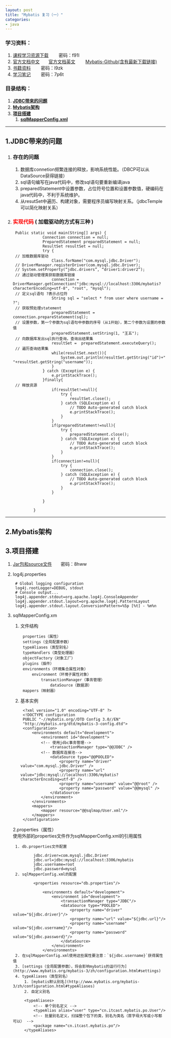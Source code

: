 ```yaml
---
layout: post
title: "Mybatis 复习（一）"
categories:
- java
---
```


### 学习资料： ###

1. [课程学习资源下载](http://pan.baidu.com/s/1o7BoTOu) &emsp;&emsp;密码：f91l
2. [官方文档中文](http://www.mybatis.org/mybatis-3/zh/index.html)&emsp;&emsp;[官方文档英文](http://www.mybatis.org/mybatis-3/) &emsp;&emsp;[Mybatis-Github(含有最新下载链接)](https://github.com/mybatis/mybatis-3/)
3. [书籍资料](http://pan.baidu.com/s/1jHH2DAu)&emsp;&emsp; 密码：l9zk
4. [学习笔记](http://pan.baidu.com/s/1c1XnVTe)&emsp;&emsp; 密码：7p6t
### 目录结构： ###

1. <a href="#1">**JDBC带来的问题**</a>
2. <a href="#2">**Mybatis架构**</a>
3. <a href="#3">**项目搭建**</a>
	1. <a href="#33">**sqlMapperConfig.xml**</a>


--------

## <a name="1">1.JDBC带来的问题</a> ##


1. ### 存在的问题 ###
	1. 数据库connetion频繁连接的释放，影响系统性能。（DBCP可以从DataSource获得链接）
	2. sql语句编写在java代码中，修改sql语句要重新编译java
	3. preparedStatement中设置参数，占位符号位置和设置参数值，硬编码在java代码中，不利于系统维护。
	4. 从resutSet中遍历、构建对象，需要程序员编写映射关系。（jdbcTemple可以简化映射关系）

1. ### <font color="red">实现代码</font> ( 加载驱动的方式有三种 )  ###

		Public static void main(String[] args) {
					Connection connection = null;
					PreparedStatement preparedStatement = null;
					ResultSet resultSet = null;
					try {
		// 加载数据库驱动
						Class.forName("com.mysql.jdbc.Driver");
		// DriverManager.registerDriver(com.mysql.jdbc.Driver);
		// System.setProperty(“jdbc.drivers”, “driver1:driver2”);
		// 通过驱动管理类获取数据库链接
						connection =  DriverManager.getConnection("jdbc:mysql://localhost:3306/mybatis?characterEncoding=utf-8", "root", "mysql");
		// 定义sql语句 ?表示占位符
						String sql = "select * from user where username = ?";
		// 获取预处理statement
						preparedStatement = connection.prepareStatement(sql);
		// 设置参数，第一个参数为sql语句中参数的序号（从1开始），第二个参数为设置的参数值
						preparedStatement.setString(1, "王五");
		// 向数据库发出sql执行查询，查询出结果集
						resultSet =  preparedStatement.executeQuery();
		// 遍历查询结果集
						while(resultSet.next()){
							System.out.println(resultSet.getString("id")+"  "+resultSet.getString("username"));
						}
					} catch (Exception e) {
						e.printStackTrace();
					}finally{
		// 释放资源
						if(resultSet!=null){
							try {
								resultSet.close();
							} catch (SQLException e) {
								// TODO Auto-generated catch block
								e.printStackTrace();
							}
						}
						if(preparedStatement!=null){
							try {
								preparedStatement.close();
							} catch (SQLException e) {
								// TODO Auto-generated catch block
								e.printStackTrace();
							}
						}
						if(connection!=null){
							try {
								connection.close();
							} catch (SQLException e) {
								// TODO Auto-generated catch block
								e.printStackTrace();
							}
						}
		
					}
		
				}

-----
## <a name="2">2.Mybatis架构</a> ##
[](img/2016-08-03-m-1.png)

## <a name="3">3.项目搭建</a> ##
1. [Jar包和source文件](http://pan.baidu.com/s/1skC4Gkl)&emsp;&emsp;密码：8hww
2. log4j.properties

		# Global logging configuration
		log4j.rootLogger=DEBUG, stdout
		# Console output...
		log4j.appender.stdout=org.apache.log4j.ConsoleAppender
		log4j.appender.stdout.layout=org.apache.log4j.PatternLayout
		log4j.appender.stdout.layout.ConversionPattern=%5p [%t] - %m%n

2. <a name="33">sqlMapperConfig.xm</a>
	1. 文件结构

			properties（属性）
			settings（全局配置参数）
			typeAliases（类型别名）
			typeHandlers（类型处理器）
			objectFactory（对象工厂）
			plugins（插件）
			environments（环境集合属性对象）
				environment（环境子属性对象）
					transactionManager（事务管理）
						dataSource（数据源）
			mappers（映射器）

	2. 基本实例
	
			<?xml version="1.0" encoding="UTF-8" ?>
			<!DOCTYPE configuration
			PUBLIC "-//mybatis.org//DTD Config 3.0//EN"
			"http://mybatis.org/dtd/mybatis-3-config.dtd">
			<configuration>
				<environments default="development">
					<environment id="development">
					<!-- 使用jdbc事务管理-->
						<transactionManager type="@@JDBC" />
					<!-- 数据库连接池-->
						<dataSource type="@@POOLED">
							<property name="driver" value="com.mysql.jdbc.Driver" />
							<property name="url" value="jdbc:mysql://localhost:3306/mybatis?characterEncoding=utf-8" />
							<property name="username" value="@@root" />
							<property name="password" value="@@mysql" />
						</dataSource>
					</environment>
				</environments>
				<mappers>
					<mapper resource="@@sqlmap/User.xml"/>
				</mappers>
			</configuration>
	2.properties（属性）<br/>
		使用外部的properties文件作为sqlMapperConfig.xml的引用属性

		1. db.properties文件配置
		
				jdbc.driver=com.mysql.jdbc.Driver
				jdbc.url=jdbc:mysql://localhost:3306/mybatis
				jdbc.username=root
				jdbc.password=mysql
		2. sqlMapperConfig.xml的配置

				<properties resource="db.properties"/>

					<environments default="development">
						<environment id="development">
							<transactionManager type="JDBC"/>
							<dataSource type="POOLED">
								<property name="driver" value="${jdbc.driver}"/>
								<property name="url" value="${jdbc.url}"/>
								<property name="username" value="${jdbc.username}"/>
								<property name="password" value="${jdbc.password}"/>
							</dataSource>
						</environment>
					</environments>
		2. 在sqlMapperConfig.xml使用这些属性要注意：`${jdbc.username}`获得属性值
		3. [settings（全局配置参数），将会影响mybatis的运行行为](http://www.mybatis.org/mybatis-3/zh/configuration.html#settings)
		4. typeAliases（类型别名）
			1. [mybatis默认别名](http://www.mybatis.org/mybatis-3/zh/configuration.html#typeAliases)
			2. 自定义别名
		
			<typeAliases>
				<!-- 单个别名定义 -->
				<typeAlias alias="user" type="cn.itcast.mybatis.po.User"/>
				<!-- 批量别名定义，扫描整个包下的类，别名为类名（首字母大写或小写都可以） -->
				<package name="cn.itcast.mybatis.po"/>
			</typeAliases>
